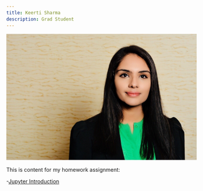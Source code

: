 ```yaml
---
title: Keerti Sharma
description: Grad Student
---
```


![My Picture](/pics/1.jpg)

This is content for my homework assignment: 

-[Jupyter Introduction](/HomeworkAssignment/index.md)
